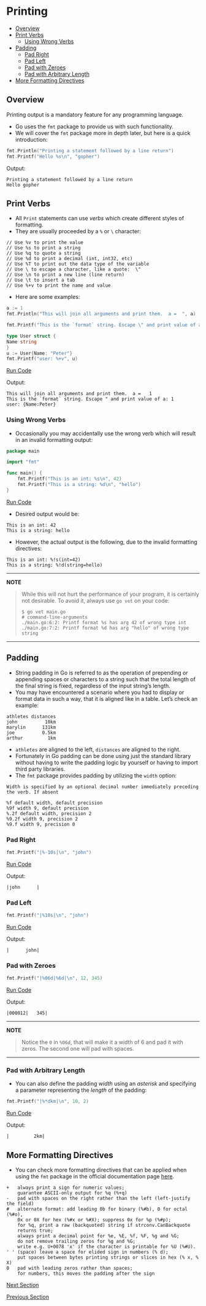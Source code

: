 # Printing

- [Overview](#overview)
- [Print Verbs](#print-verbs)
    - [Using Wrong Verbs](#using-wrong-verbs)
- [Padding](#padding)
    - [Pad Right](#pad-right)
    - [Pad Left](#pad-left)
    - [Pad with Zeroes](#pad-with-zeroes)
    - [Pad with Arbitrary Length](#pad-with-arbitrary-length)
- [More Formatting Directives](#more-formatting-directives)

## Overview

Printing output is a mandatory feature for any programming language.

- Go uses the `fmt` package to provide us with such functionality.
- We will cover the `fmt` package more in depth later, but here is a quick introduction:

```go
fmt.Println("Printing a statement followed by a line return")
fmt.Printf("Hello %s\n", "gopher")
```

Output:

```
Printing a statement followed by a line return
Hello gopher
```

## Print Verbs

- All `Print` statements can use _verbs_ which create different styles of formatting.
- They are usually proceeded by a `%` or `\` character:

```
// Use %v to print the value
// Use %s to print a string
// Use %q to quote a string
// Use %d to print a decimal (int, int32, etc)
// Use %T to print out the data type of the variable
// Use \ to escape a character, like a quote:  \"
// Use \n to print a new line (line return)
// Use \t to insert a tab
// Use %+v to print the name and value
```

- Here are some examples:

```go
a := 1
fmt.Println("This will join all arguments and print them.  a =  ", a)

fmt.Printf("This is the `format` string. Escape \" and print value of a: %v\n", a)

type User struct {
Name string
}
u := User{Name: "Peter"}
fmt.Printf("user: %+v", u)
```

[Run Code](https://play.golang.org/p/GIv8uX2XfkU)

Output:

```
This will join all arguments and print them.  a =   1
This is the `format` string. Escape " and print value of a: 1
user: {Name:Peter}
```

### Using Wrong Verbs

- Occasionally you may accidentally use the wrong verb which will result in an invalid formatting output:

```go
package main

import "fmt"

func main() {
	fmt.Printf("This is an int: %s\n", 42)
	fmt.Printf("This is a string: %d\n", "hello")
}
```

[Run Code](https://play.golang.org/p/B5lHfvqUmz3)

- Desired output would be:

```
This is an int: 42
This is a string: hello
```

- However, the actual output is the following, due to the invalid formatting directives:

```
This is an int: %!s(int=42)
This is a string: %!d(string=hello)
```

---
__NOTE__

> While this will not hurt the performance of your program, it is certainly not desirable. To avoid it, always use
> `go vet` on your code:
> ```
> $ go vet main.go
> # command-line-arguments
> ./main.go:6:2: Printf format %s has arg 42 of wrong type int
> ./main.go:7:2: Printf format %d has arg "hello" of wrong type string
> ```
---

## Padding

- String padding in Go is referred to as the operation of prepending or appending spaces or characters to a string such
  that the total length of the final string is fixed, regardless of the input string’s length.
- You may have encountered a scenario where you had to display or format data in such a way, that it is aligned like in
  a table. Let’s check an example:

```
athletes distances
john          10km
marylin      131km
joe          0.5km
arthur         1km
```

- `athletes` are aligned to the left, `distances` are aligned to the right.
- Fortunately in Go padding can be done using just the standard library without having to write the padding logic by
  yourself or having to import third party libraries.
- The `fmt` package provides padding by utilizing the `width` option:

```
Width is specified by an optional decimal number immediately preceding the verb. If absent

%f default width, default precision
%9f width 9, default precision
%.2f default width, precision 2
%9.2f width 9, precision 2
%9.f width 9, precision 0
```

### Pad Right

```go
fmt.Printf("|%-10s|\n", "john")
```

[Run Code](https://play.golang.org/p/ln1wJ0gkuKA)

Output:

```
|john      |
```

### Pad Left

```go
fmt.Printf("|%10s|\n", "john")
```

[Run Code](https://play.golang.org/p/0-_DkCuw8pm)

Output:

```
|      john|
```

### Pad with Zeroes

```go
fmt.Printf("|%06d|%6d|\n", 12, 345)
```

[Run Code](https://play.golang.org/p/v0HxF7v-Art)

Output:

```
|000012|   345|
```

---
__NOTE__
> Notice the `0` in `%06d`, that will make it a width of 6 and pad it with zeros. The second one will pad with spaces.
---

### Pad with Arbitrary Length

- You can also define the padding _width_ using an _asterisk_ and specifying a parameter representing the _length_ of
  the padding:

```go
fmt.Printf("|%*dkm|\n", 10, 2)
```

[Run Code](https://play.golang.org/p/fOP36RHLnop)

Output:

```
|         2km|
```

## More Formatting Directives

- You can check more formatting directives that can be applied when using the `fmt` package in the official
  documentation page [here](https://pkg.go.dev/fmt#pkg-overview).

```
+	always print a sign for numeric values;
	guarantee ASCII-only output for %q (%+q)
-	pad with spaces on the right rather than the left (left-justify the field)
#	alternate format: add leading 0b for binary (%#b), 0 for octal (%#o),
	0x or 0X for hex (%#x or %#X); suppress 0x for %p (%#p);
	for %q, print a raw (backquoted) string if strconv.CanBackquote
	returns true;
	always print a decimal point for %e, %E, %f, %F, %g and %G;
	do not remove trailing zeros for %g and %G;
	write e.g. U+0078 'x' if the character is printable for %U (%#U).
' '	(space) leave a space for elided sign in numbers (% d);
	put spaces between bytes printing strings or slices in hex (% x, % X)
0	pad with leading zeros rather than spaces;
	for numbers, this moves the padding after the sign
```

[Next Section](08-utf-8.md)

[Previous Section](06-strings.md)

